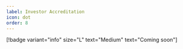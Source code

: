 ```yaml
---
label: Investor Accreditation
icon: dot
order: 8
---
```


[!badge  variant="info" size="L" text="Medium" text="Coming soon"] 


